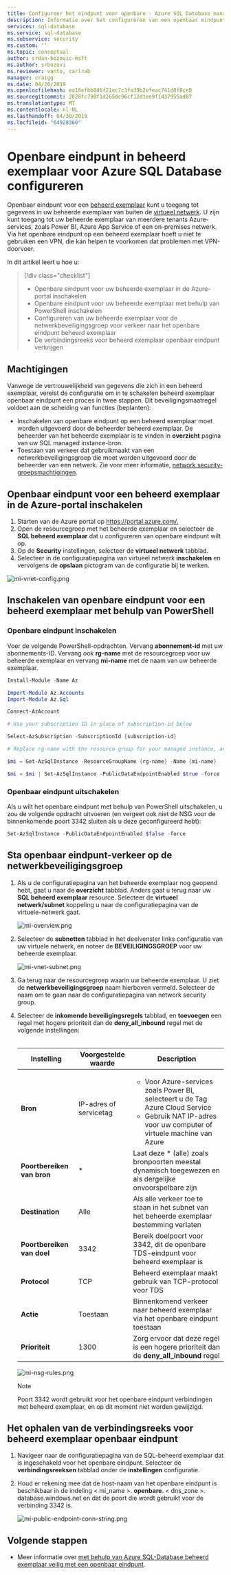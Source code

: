 ```yaml
---
title: Configureer het eindpunt voor openbare - Azure SQL Database managed instance | Microsoft Docs
description: Informatie over het configureren van een openbaar eindpunt voor het beheerde exemplaar
services: sql-database
ms.service: sql-database
ms.subservice: security
ms.custom: ''
ms.topic: conceptual
author: srdan-bozovic-msft
ms.author: srbozovi
ms.reviewer: vanto, carlrab
manager: craigg
ms.date: 04/26/2019
ms.openlocfilehash: ea16efbb846f21ec7c3fa39b2efeac741d8f8ce0
ms.sourcegitcommit: 2028fc790f1d265dc96cf12d1ee9f1437955ad87
ms.translationtype: MT
ms.contentlocale: nl-NL
ms.lasthandoff: 04/30/2019
ms.locfileid: "64928360"
---
```

# <a name="configure-public-endpoint-in-azure-sql-database-managed-instance"></a>Openbare eindpunt in beheerd exemplaar voor Azure SQL Database configureren

Openbaar eindpunt voor een [beheerd exemplaar](https://docs.microsoft.com/azure/sql-database/sql-database-managed-instance-index) kunt u toegang tot gegevens in uw beheerde exemplaar van buiten de [virtueel netwerk](../virtual-network/virtual-networks-overview.md). U zijn kunt toegang tot uw beheerde exemplaar van meerdere tenants Azure-services, zoals Power BI, Azure App Service of een on-premises netwerk. Via het openbare eindpunt op een beheerd exemplaar hoeft u niet te gebruiken een VPN, die kan helpen te voorkomen dat problemen met VPN-doorvoer.

In dit artikel leert u hoe u:

> [!div class="checklist"]
> - Openbare eindpunt voor uw beheerde exemplaar in de Azure-portal inschakelen
> - Openbare eindpunt voor uw beheerde exemplaar met behulp van PowerShell inschakelen
> - Configureren van uw beheerde exemplaar voor de netwerkbeveiligingsgroep voor verkeer naar het openbare eindpunt beheerd exemplaar
> - De verbindingsreeks voor beheerd exemplaar openbaar eindpunt verkrijgen

## <a name="permissions"></a>Machtigingen

Vanwege de vertrouwelijkheid van gegevens die zich in een beheerd exemplaar, vereist de configuratie om in te schakelen beheerd exemplaar openbaar eindpunt een proces in twee stappen. Dit beveiligingsmaatregel voldoet aan de scheiding van functies (beplanten):

- Inschakelen van openbare eindpunt op een beheerd exemplaar moet worden uitgevoerd door de beheerder beheerd exemplaar. De beheerder van het beheerde exemplaar is te vinden in **overzicht** pagina van uw SQL managed instance-bron.
- Toestaan van verkeer dat gebruikmaakt van een netwerkbeveiligingsgroep die moet worden uitgevoerd door de beheerder van een netwerk. Zie voor meer informatie, [network security-groepsmachtigingen](../virtual-network/manage-network-security-group.md#permissions).

## <a name="enabling-public-endpoint-for-a-managed-instance-in-the-azure-portal"></a>Openbaar eindpunt voor een beheerd exemplaar in de Azure-portal inschakelen

1. Starten van de Azure portal op <https://portal.azure.com/.>
1. Open de resourcegroep met het beheerde exemplaar en selecteer de **SQL beheerd exemplaar** dat u configureren van openbare eindpunt wilt op.
1. Op de **Security** instellingen, selecteer de **virtueel netwerk** tabblad.
1. Selecteer in de configuratiepagina van virtueel netwerk **inschakelen** en vervolgens de **opslaan** pictogram van de configuratie bij te werken.

![mi-vnet-config.png](media/sql-database-managed-instance-public-endpoint-configure/mi-vnet-config.png)

## <a name="enabling-public-endpoint-for-a-managed-instance-using-powershell"></a>Inschakelen van openbare eindpunt voor een beheerd exemplaar met behulp van PowerShell

### <a name="enable-public-endpoint"></a>Openbare eindpunt inschakelen

Voer de volgende PowerShell-opdrachten. Vervang **abonnement-id** met uw abonnements-ID. Vervang ook **rg-name** met de resourcegroep voor uw beheerde exemplaar en vervang **mi-name** met de naam van uw beheerde exemplaar.

```powershell
Install-Module -Name Az

Import-Module Az.Accounts
Import-Module Az.Sql

Connect-AzAccount

# Use your subscription ID in place of subscription-id below

Select-AzSubscription -SubscriptionId {subscription-id}

# Replace rg-name with the resource group for your managed instance, and replace mi-name with the name of your managed instance

$mi = Get-AzSqlInstance -ResourceGroupName {rg-name} -Name {mi-name}

$mi = $mi | Set-AzSqlInstance -PublicDataEndpointEnabled $true -force
```

### <a name="disable-public-endpoint"></a>Openbaar eindpunt uitschakelen

Als u wilt het openbare eindpunt met behulp van PowerShell uitschakelen, u zou de volgende opdracht uitvoeren (en vergeet ook niet de NSG voor de binnenkomende poort 3342 sluiten als u deze geconfigureerd hebt):

```powershell
Set-AzSqlInstance -PublicDataEndpointEnabled $false -force
```

## <a name="allow-public-endpoint-traffic-on-the-network-security-group"></a>Sta openbaar eindpunt-verkeer op de netwerkbeveiligingsgroep

1. Als u de configuratiepagina van het beheerde exemplaar nog geopend hebt, gaat u naar de **overzicht** tabblad. Anders gaat u terug naar uw **SQL beheerd exemplaar** resource. Selecteer de **virtueel netwerk/subnet** koppeling u naar de configuratiepagina van de virtuele-netwerk gaat.

    ![mi-overview.png](media/sql-database-managed-instance-public-endpoint-configure/mi-overview.png)

1. Selecteer de **subnetten** tabblad in het deelvenster links configuratie van uw virtuele netwerk, en noteer de **BEVEILIGINGSGROEP** voor uw beheerde exemplaar.

    ![mi-vnet-subnet.png](media/sql-database-managed-instance-public-endpoint-configure/mi-vnet-subnet.png)

1. Ga terug naar de resourcegroep waarin uw beheerde exemplaar. U ziet de **netwerkbeveiligingsgroep** naam hierboven vermeld. Selecteer de naam om te gaan naar de configuratiepagina van network security group.

1. Selecteer de **inkomende beveiligingsregels** tabblad, en **toevoegen** een regel met hogere prioriteit dan de **deny_all_inbound** regel met de volgende instellingen: </br> </br>

    |Instelling  |Voorgestelde waarde  |Description  |
    |---------|---------|---------|
    |**Bron**     |IP-adres of servicetag         |<ul><li>Voor Azure-services zoals Power BI, selecteert u de Tag Azure Cloud Service</li> <li>Gebruik NAT IP-adres voor uw computer of virtuele machine van Azure</li></ul> |
    |**Poortbereiken van bron**     |*         |Laat deze * (alle) zoals bronpoorten meestal dynamisch toegewezen en als dergelijke onvoorspelbare zijn |
    |**Destination**     |Alle         |Als alle verkeer toe te staan in het subnet van het beheerde exemplaar bestemming verlaten |
    |**Poortbereiken van doel**     |3342         |Bereik doelpoort voor 3342, dit de openbare TDS-eindpunt voor beheerd exemplaar is |
    |**Protocol**     |TCP         |Beheerd exemplaar maakt gebruik van TCP-protocol voor TDS |
    |**Actie**     |Toestaan         |Binnenkomend verkeer naar beheerd exemplaar via het openbare eindpunt toestaan |
    |**Prioriteit**     |1300         |Zorg ervoor dat deze regel is een hogere prioriteit dan de **deny_all_inbound** regel |

    ![mi-nsg-rules.png](media/sql-database-managed-instance-public-endpoint-configure/mi-nsg-rules.png)

    > [!NOTE]
    > Poort 3342 wordt gebruikt voor het openbare eindpunt verbindingen met beheerd exemplaar, en op dit moment niet worden gewijzigd.

## <a name="obtaining-the-managed-instance-public-endpoint-connection-string"></a>Het ophalen van de verbindingsreeks voor beheerd exemplaar openbaar eindpunt

1. Navigeer naar de configuratiepagina van de SQL-beheerd exemplaar dat is ingeschakeld voor het openbare eindpunt. Selecteer de **verbindingsreeksen** tabblad onder de **instellingen** configuratie.
1. Houd er rekening mee dat de host-naam van het openbare eindpunt is beschikbaar in de indeling < mi_name >. **openbare**. < dns_zone >. database.windows.net en dat de poort die wordt gebruikt voor de verbinding 3342 is.

    ![mi-public-endpoint-conn-string.png](media/sql-database-managed-instance-public-endpoint-configure/mi-public-endpoint-conn-string.png)

## <a name="next-steps"></a>Volgende stappen

- Meer informatie over [met behulp van Azure SQL-Database beheerd exemplaar veilig met een openbaar eindpunt](sql-database-managed-instance-public-endpoint-securely.md).